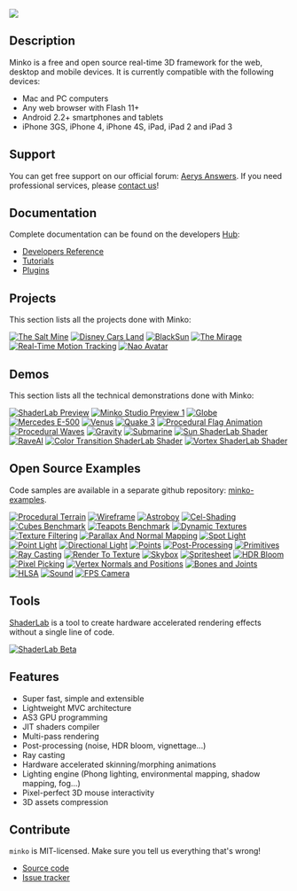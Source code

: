 ![](http://blogs.aerys.in/jeanmarc-leroux/wp-content/uploads/2012/05/256.png)

Description
-----------

Minko is a free and open source real-time 3D framework for the web, desktop and mobile devices. It is currently compatible with the following devices:
* Mac and PC computers
* Any web browser with Flash 11+
* Android 2.2+ smartphones and tablets
* iPhone 3GS, iPhone 4, iPhone 4S, iPad, iPad 2 and iPad 3

Support
-------

You can get free support on our official forum: [Aerys Answers](http://answers.aerys.in/).
If you need professional services, please [contact us](http://aerys.in/contact)!

Documentation
-------------

Complete documentation can be found on the developers [Hub](http://hub.aerys.in):

* [Developers Reference](http://hub.aerys.in/index.php/Minko:Developers_Reference)
* [Tutorials](http://hub.aerys.in/index.php/Minko:Tutorials)
* [Plugins](http://hub.aerys.in/index.php/Minko:Plugins)

Projects
--------

This section lists all the projects done with Minko:

[![The Salt Mine](http://hub.aerys.in/images/7/73/Vignette_minko_wieliczka.jpg)](http://hub.aerys.in/images/7/73/Vignette_minko_wieliczka.jpg)
[![Disney Cars Land](http://hub.aerys.in/images/a/ad/Vignette_minko_disneyvirtualmagic.jpg)](http://disneyvirtualmagic.com/#/home)
[![BlackSun](http://static.aerys.in:8080/minko/images/vignette_minko_blacksun.jpg)](http://blacksun.aerys.in)
[![The Mirage](http://static.aerys.in:8080/minko/images/vignette_minko_themirage.jpg)](http://themirage.fr)
[![Real-Time Motion Tracking](http://hub.aerys.in/images/d/d8/Vignette_minko_clancampbell.jpg)](http://www.youtube.com/watch?v=0VdPwjMNzvA)
[![Nao Avatar](http://hub.aerys.in/images/1/19/Vignette_minko_nao.jpg)](http://hub.aerys.in/images/1/19/Vignette_minko_nao.jpg)

Demos
-----

This section lists all the technical demonstrations done with Minko:

[![ShaderLab Preview](http://hub.aerys.in/images/b/b8/Vignette_minko_shaderlab.jpg)](http://www.youtube.com/watch?v=yuR1e1PjU8Y)
[![Minko Studio Preview 1](http://hub.aerys.in/images/8/8a/Vignette_minko_studio_preview_1.jpg)](http://www.youtube.com/watch?v=Uzj5lkniPVY)
[![Globe](http://static.aerys.in:8080/minko/images/vignette_minko_globe.jpg)](http://aerys.in/portfolio/google-globe)
[![Mercedes E-500](http://static.aerys.in:8080/minko/images/vignette_minko_mercedes.jpg)](http://aerys.in/portfolio/mercedes-e500)
[![Venus](http://static.aerys.in:8080/minko/images/vignette_minko_venus.jpg)](http://static.aerys.in:8080/minko/examples/Venus.html)
[![Quake 3](http://static.aerys.in:8080/minko/images/vignette_minko_q3.jpg)](http://aerys.in/portfolio/quake-3)
[![Procedural Flag Animation](http://static.aerys.in:8080/minko/images/vignette_minko_flag.jpg)](http://blogs.aerys.in/jeanmarc-leroux/2012/02/13/procedural-animated-flag-with-minko-shaderlab/)
[![Procedural Waves](http://static.aerys.in:8080/minko/images/vignette_minko_waves.jpg)](http://blogs.aerys.in/jeanmarc-leroux/2012/02/09/minko-shaderlab-waves-simulation-on-the-gpu-with-flash/)
[![Gravity](http://static.aerys.in:8080/minko/images/vignette_minko_gravity.jpg)](http://aerys.in/portfolio/gravity)
[![Submarine](http://hub.aerys.in/images/d/d6/Vignette_minko_submarine.jpg)](http://hub.aerys.in/images/d/d6/Vignette_minko_submarine.jpg)
[![Sun ShaderLab Shader](http://hub.aerys.in/images/6/62/Vignette_minko_shaderlab_sun.jpg)](http://www.youtube.com/watch?v=NfTghWuEYcs)
[![RaveAI](http://hub.aerys.in/images/9/9d/Vignette_minko_raveai.jpg)](http://www.youtube.com/watch?v=cJgVboZAp1M)
[![Color Transition ShaderLab Shader](http://hub.aerys.in/images/d/d5/Vignette_minko_shaderlab_transition.jpg)](http://www.youtube.com/watch?v=bmBWB5zaZ9Y)
[![Vortex ShaderLab Shader](http://hub.aerys.in/images/8/8b/Vignette_minko_shaderlab_vortex.jpg)](http://www.youtube.com/watch?v=Uzj5lkniPVY)

Open Source Examples
--------------------

Code samples are available in a separate github repository: [minko-examples](https://github.com/aerys/minko-examples).

[![Procedural Terrain](http://static.aerys.in:8080/minko/images/vignette_minko_terrain.jpg)](http://blogs.aerys.in/jeanmarc-leroux/2012/06/04/procedural-terrain-with-minko-2/)
[![Wireframe](http://static.aerys.in:8080/minko/images/vignette_minko_wireframe.jpg)](http://static.aerys.in:8080/minko/examples/WireframeExample.html)
[![Astroboy](http://static.aerys.in:8080/minko/images/vignette_minko_astroboy.jpg)](http://static.aerys.in:8080/minko/examples/AstroboyExample.html)
[![Cel-Shading](http://static.aerys.in:8080/minko/images/vignette_minko_celshading.jpg)](http://static.aerys.in:8080/minko/examples/CelShadingExample.html)
[![Cubes Benchmark](http://static.aerys.in:8080/minko/images/vignette_minko_cubes.jpg)](http://blogs.aerys.in/jeanmarc-leroux/2012/02/16/minko-flash-11_2-870-million-triangles-per-second/)
[![Teapots Benchmark](http://static.aerys.in:8080/minko/images/vignette_minko_teapots.jpg)](http://blogs.aerys.in/jeanmarc-leroux/2012/02/16/minko-flash-11_2-870-million-triangles-per-second/)
[![Dynamic Textures](http://static.aerys.in:8080/minko/images/vignette_minko_dynamictexturecontroller.jpg)](http://static.aerys.in:8080/minko/examples/DynamicTextureExample.html)
[![Texture Filtering](http://static.aerys.in:8080/minko/images/vignette_minko_filtering.jpg)](http://static.aerys.in:8080/minko/examples/TextureExample.html)
[![Parallax And Normal Mapping](http://static.aerys.in:8080/minko/images/vignette_minko_parallaxmapping.jpg)](http://static.aerys.in:8080/minko/examples/NormalMappingExample.html)
[![Spot Light](http://static.aerys.in:8080/minko/images/vignette_minko_spotlight.jpg)](http://static.aerys.in:8080/minko/examples/SpotLightExample.html)
[![Point Light](http://static.aerys.in:8080/minko/images/vignette_minko_pointlight.jpg)](http://static.aerys.in:8080/minko/examples/PointLightExample.html)
[![Directional Light](http://static.aerys.in:8080/minko/images/vignette_minko_directionallight.jpg)](http://static.aerys.in:8080/minko/examples/DirectionalLightExample.html)
[![Points](http://static.aerys.in:8080/minko/images/vignette_minko_points.jpg)](http://static.aerys.in:8080/minko/examples/PointsExample.html)
[![Post-Processing](http://static.aerys.in:8080/minko/images/vignette_minko_postprocessing_2.jpg)](http://static.aerys.in:8080/minko/examples/PostProcessingExample.html)
[![Primitives](http://static.aerys.in:8080/minko/images/vignette_minko_primitives.jpg)](http://static.aerys.in:8080/minko/examples/PrimitivesExample.html)
[![Ray Casting](http://static.aerys.in:8080/minko/images/vignette_minko_raycasting.jpg)](http://blogs.aerys.in/jeanmarc-leroux/2012/05/30/new-minko-2-feature-ray-casting/)
[![Render To Texture](http://static.aerys.in:8080/minko/images/vignette_minko_rtt.jpg)](http://static.aerys.in:8080/minko/examples/RenderToTextureExample.html)
[![Skybox](http://static.aerys.in:8080/minko/images/vignette_minko_skybox.jpg)](http://static.aerys.in:8080/minko/examples/SkyboxExample.html)
[![Spritesheet](http://static.aerys.in:8080/minko/images/vignette_minko_spritesheet.jpg)](http://blogs.aerys.in/jeanmarc-leroux/2012/04/20/spritesheets-with-minko/)
[![HDR Bloom](http://static.aerys.in:8080/minko/images/vignette_minko_hdr.jpg)](http://static.aerys.in:8080/minko/examples/HDRExample.html)
[![Pixel Picking](http://static.aerys.in:8080/minko/images/vignette_minko_picking.jpg)](http://static.aerys.in:8080/minko/examples/PickingExample.html)
[![Vertex Normals and Positions](http://hub.aerys.in/images/c/cf/Vignette_minko_vertexiterator.jpg)](http://hub.aerys.in/index.php/Minko:VertexIterator_Example)
[![Bones and Joints](http://hub.aerys.in/images/5/5e/Vignette_minko_jointsdebugcontroller.jpg)](http://hub.aerys.in/index.php/Minko:JointsDebugController_Example)
[![HLSA](http://hub.aerys.in/images/d/d5/Vignette_minko_hlsa.jpg)](http://hub.aerys.in/index.php/Minko:HLSA_Example)
[![Sound](http://hub.aerys.in/images/b/b7/Vignette_minko_sound.jpg)](http://hub.aerys.in/index.php/Minko:Sound_Example)
[![FPS Camera](http://hub.aerys.in/images/b/b2/Vignette_minko_fps.jpg)](http://hub.aerys.in/index.php/Minko:FirstPersonCameraController_Example)

Tools
-----

[ShaderLab](http://blogs.aerys.in/jeanmarc-leroux/2012/07/17/minko-shaderlab-beta/) is a tool to create hardware accelerated rendering effects without a single line of code.

[![ShaderLab Beta](http://static.aerys.in:8080/minko/images/banner_minko_shaderlab.jpg)](http://blogs.aerys.in/jeanmarc-leroux/2012/07/17/minko-shaderlab-beta/)

Features
--------

* Super fast, simple and extensible
* Lightweight MVC architecture
* AS3 GPU programming
* JIT shaders compiler
* Multi-pass rendering
* Post-processing (noise, HDR bloom, vignettage...)
* Ray casting
* Hardware accelerated skinning/morphing animations
* Lighting engine (Phong lighting, environmental mapping, shadow mapping, fog...)
* Pixel-perfect 3D mouse interactivity
* 3D assets compression

Contribute
----------

`minko` is MIT-licensed.  Make sure you tell us everything that's wrong!

* [Source code](https://github.com/aerys/minko)
* [Issue tracker](https://github.com/aerys/minko/issues)
